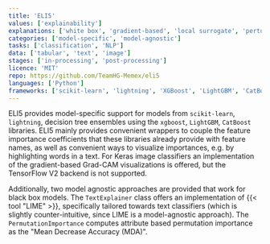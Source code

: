 ```yaml
---
title: 'ELI5'
values: ['explainability']
explanations: ['white box', 'gradient-based', 'local surrogate', 'perturbation']
categories: ['model-specific', 'model-agnostic']
tasks: ['classification', 'NLP']
data: ['tabular', 'text', 'image']
stages: ['in-processing', 'post-processing']
licence: 'MIT'
repo: https://github.com/TeamHG-Memex/eli5
languages: ['Python']
frameworks: ['scikit-learn', 'lightning', 'XGBoost', 'LightGBM', 'CatBoost']
---
```


ELI5 provides model-specific support for models from `scikit-learn`, `lightning`, decision tree ensembles using the `xgboost`, `LightGBM`, `CatBoost` libraries.
ELI5 mainly provides convenient wrappers to couple the feature importance coefficients that these libraries already provide with feature names, as well as convenient ways to visualize importances, e.g. by highlighting words in a text.
For Keras image classifiers an implementation of the gradient-based Grad-CAM visualizations is offered, but the TensorFlow V2 backend is not supported.

Additionally, two model agnostic approaches are provided that work for black box models.
The `TextExplainer` class offers an implementation of {{< tool "LIME" >}}, specifically tailored towards text classifiers (which is slightly counter-intuitive, since LIME is a model-agnostic approach).
The `PermutationImportance` computes attribute based permutation importance as the "Mean Decrease Accuracy (MDA)".

